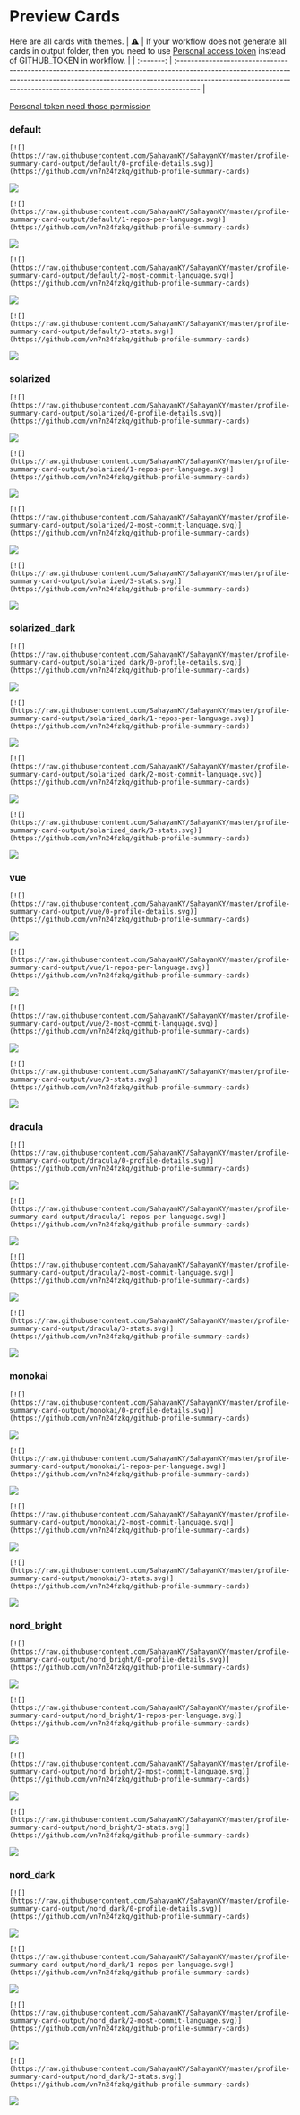 
# Preview Cards

Here are all cards with themes.
| :warning: | If your workflow does not generate all cards in output folder, then you need to use [Personal access token](https://docs.github.com/en/actions/configuring-and-managing-workflows/creating-and-storing-encrypted-secrets) instead of GITHUB_TOKEN in workflow. |
| :-------: | :------------------------------------------------------------------------------------------------------------------------------------------------------------------------------------------------------------------------------------------------ |

[Personal token need those permission](https://github.com/vn7n24fzkq/github-profile-summary-cards/wiki/Personal-access-token-permissions)


### default


```
[![](https://raw.githubusercontent.com/SahayanKY/SahayanKY/master/profile-summary-card-output/default/0-profile-details.svg)](https://github.com/vn7n24fzkq/github-profile-summary-cards)
```
![](https://raw.githubusercontent.com/SahayanKY/SahayanKY/master/profile-summary-card-output/default/0-profile-details.svg)


```
[![](https://raw.githubusercontent.com/SahayanKY/SahayanKY/master/profile-summary-card-output/default/1-repos-per-language.svg)](https://github.com/vn7n24fzkq/github-profile-summary-cards)
```
![](https://raw.githubusercontent.com/SahayanKY/SahayanKY/master/profile-summary-card-output/default/1-repos-per-language.svg)


```
[![](https://raw.githubusercontent.com/SahayanKY/SahayanKY/master/profile-summary-card-output/default/2-most-commit-language.svg)](https://github.com/vn7n24fzkq/github-profile-summary-cards)
```
![](https://raw.githubusercontent.com/SahayanKY/SahayanKY/master/profile-summary-card-output/default/2-most-commit-language.svg)


```
[![](https://raw.githubusercontent.com/SahayanKY/SahayanKY/master/profile-summary-card-output/default/3-stats.svg)](https://github.com/vn7n24fzkq/github-profile-summary-cards)
```
![](https://raw.githubusercontent.com/SahayanKY/SahayanKY/master/profile-summary-card-output/default/3-stats.svg)


### solarized


```
[![](https://raw.githubusercontent.com/SahayanKY/SahayanKY/master/profile-summary-card-output/solarized/0-profile-details.svg)](https://github.com/vn7n24fzkq/github-profile-summary-cards)
```
![](https://raw.githubusercontent.com/SahayanKY/SahayanKY/master/profile-summary-card-output/solarized/0-profile-details.svg)


```
[![](https://raw.githubusercontent.com/SahayanKY/SahayanKY/master/profile-summary-card-output/solarized/1-repos-per-language.svg)](https://github.com/vn7n24fzkq/github-profile-summary-cards)
```
![](https://raw.githubusercontent.com/SahayanKY/SahayanKY/master/profile-summary-card-output/solarized/1-repos-per-language.svg)


```
[![](https://raw.githubusercontent.com/SahayanKY/SahayanKY/master/profile-summary-card-output/solarized/2-most-commit-language.svg)](https://github.com/vn7n24fzkq/github-profile-summary-cards)
```
![](https://raw.githubusercontent.com/SahayanKY/SahayanKY/master/profile-summary-card-output/solarized/2-most-commit-language.svg)


```
[![](https://raw.githubusercontent.com/SahayanKY/SahayanKY/master/profile-summary-card-output/solarized/3-stats.svg)](https://github.com/vn7n24fzkq/github-profile-summary-cards)
```
![](https://raw.githubusercontent.com/SahayanKY/SahayanKY/master/profile-summary-card-output/solarized/3-stats.svg)


### solarized_dark


```
[![](https://raw.githubusercontent.com/SahayanKY/SahayanKY/master/profile-summary-card-output/solarized_dark/0-profile-details.svg)](https://github.com/vn7n24fzkq/github-profile-summary-cards)
```
![](https://raw.githubusercontent.com/SahayanKY/SahayanKY/master/profile-summary-card-output/solarized_dark/0-profile-details.svg)


```
[![](https://raw.githubusercontent.com/SahayanKY/SahayanKY/master/profile-summary-card-output/solarized_dark/1-repos-per-language.svg)](https://github.com/vn7n24fzkq/github-profile-summary-cards)
```
![](https://raw.githubusercontent.com/SahayanKY/SahayanKY/master/profile-summary-card-output/solarized_dark/1-repos-per-language.svg)


```
[![](https://raw.githubusercontent.com/SahayanKY/SahayanKY/master/profile-summary-card-output/solarized_dark/2-most-commit-language.svg)](https://github.com/vn7n24fzkq/github-profile-summary-cards)
```
![](https://raw.githubusercontent.com/SahayanKY/SahayanKY/master/profile-summary-card-output/solarized_dark/2-most-commit-language.svg)


```
[![](https://raw.githubusercontent.com/SahayanKY/SahayanKY/master/profile-summary-card-output/solarized_dark/3-stats.svg)](https://github.com/vn7n24fzkq/github-profile-summary-cards)
```
![](https://raw.githubusercontent.com/SahayanKY/SahayanKY/master/profile-summary-card-output/solarized_dark/3-stats.svg)


### vue


```
[![](https://raw.githubusercontent.com/SahayanKY/SahayanKY/master/profile-summary-card-output/vue/0-profile-details.svg)](https://github.com/vn7n24fzkq/github-profile-summary-cards)
```
![](https://raw.githubusercontent.com/SahayanKY/SahayanKY/master/profile-summary-card-output/vue/0-profile-details.svg)


```
[![](https://raw.githubusercontent.com/SahayanKY/SahayanKY/master/profile-summary-card-output/vue/1-repos-per-language.svg)](https://github.com/vn7n24fzkq/github-profile-summary-cards)
```
![](https://raw.githubusercontent.com/SahayanKY/SahayanKY/master/profile-summary-card-output/vue/1-repos-per-language.svg)


```
[![](https://raw.githubusercontent.com/SahayanKY/SahayanKY/master/profile-summary-card-output/vue/2-most-commit-language.svg)](https://github.com/vn7n24fzkq/github-profile-summary-cards)
```
![](https://raw.githubusercontent.com/SahayanKY/SahayanKY/master/profile-summary-card-output/vue/2-most-commit-language.svg)


```
[![](https://raw.githubusercontent.com/SahayanKY/SahayanKY/master/profile-summary-card-output/vue/3-stats.svg)](https://github.com/vn7n24fzkq/github-profile-summary-cards)
```
![](https://raw.githubusercontent.com/SahayanKY/SahayanKY/master/profile-summary-card-output/vue/3-stats.svg)


### dracula


```
[![](https://raw.githubusercontent.com/SahayanKY/SahayanKY/master/profile-summary-card-output/dracula/0-profile-details.svg)](https://github.com/vn7n24fzkq/github-profile-summary-cards)
```
![](https://raw.githubusercontent.com/SahayanKY/SahayanKY/master/profile-summary-card-output/dracula/0-profile-details.svg)


```
[![](https://raw.githubusercontent.com/SahayanKY/SahayanKY/master/profile-summary-card-output/dracula/1-repos-per-language.svg)](https://github.com/vn7n24fzkq/github-profile-summary-cards)
```
![](https://raw.githubusercontent.com/SahayanKY/SahayanKY/master/profile-summary-card-output/dracula/1-repos-per-language.svg)


```
[![](https://raw.githubusercontent.com/SahayanKY/SahayanKY/master/profile-summary-card-output/dracula/2-most-commit-language.svg)](https://github.com/vn7n24fzkq/github-profile-summary-cards)
```
![](https://raw.githubusercontent.com/SahayanKY/SahayanKY/master/profile-summary-card-output/dracula/2-most-commit-language.svg)


```
[![](https://raw.githubusercontent.com/SahayanKY/SahayanKY/master/profile-summary-card-output/dracula/3-stats.svg)](https://github.com/vn7n24fzkq/github-profile-summary-cards)
```
![](https://raw.githubusercontent.com/SahayanKY/SahayanKY/master/profile-summary-card-output/dracula/3-stats.svg)


### monokai


```
[![](https://raw.githubusercontent.com/SahayanKY/SahayanKY/master/profile-summary-card-output/monokai/0-profile-details.svg)](https://github.com/vn7n24fzkq/github-profile-summary-cards)
```
![](https://raw.githubusercontent.com/SahayanKY/SahayanKY/master/profile-summary-card-output/monokai/0-profile-details.svg)


```
[![](https://raw.githubusercontent.com/SahayanKY/SahayanKY/master/profile-summary-card-output/monokai/1-repos-per-language.svg)](https://github.com/vn7n24fzkq/github-profile-summary-cards)
```
![](https://raw.githubusercontent.com/SahayanKY/SahayanKY/master/profile-summary-card-output/monokai/1-repos-per-language.svg)


```
[![](https://raw.githubusercontent.com/SahayanKY/SahayanKY/master/profile-summary-card-output/monokai/2-most-commit-language.svg)](https://github.com/vn7n24fzkq/github-profile-summary-cards)
```
![](https://raw.githubusercontent.com/SahayanKY/SahayanKY/master/profile-summary-card-output/monokai/2-most-commit-language.svg)


```
[![](https://raw.githubusercontent.com/SahayanKY/SahayanKY/master/profile-summary-card-output/monokai/3-stats.svg)](https://github.com/vn7n24fzkq/github-profile-summary-cards)
```
![](https://raw.githubusercontent.com/SahayanKY/SahayanKY/master/profile-summary-card-output/monokai/3-stats.svg)


### nord_bright


```
[![](https://raw.githubusercontent.com/SahayanKY/SahayanKY/master/profile-summary-card-output/nord_bright/0-profile-details.svg)](https://github.com/vn7n24fzkq/github-profile-summary-cards)
```
![](https://raw.githubusercontent.com/SahayanKY/SahayanKY/master/profile-summary-card-output/nord_bright/0-profile-details.svg)


```
[![](https://raw.githubusercontent.com/SahayanKY/SahayanKY/master/profile-summary-card-output/nord_bright/1-repos-per-language.svg)](https://github.com/vn7n24fzkq/github-profile-summary-cards)
```
![](https://raw.githubusercontent.com/SahayanKY/SahayanKY/master/profile-summary-card-output/nord_bright/1-repos-per-language.svg)


```
[![](https://raw.githubusercontent.com/SahayanKY/SahayanKY/master/profile-summary-card-output/nord_bright/2-most-commit-language.svg)](https://github.com/vn7n24fzkq/github-profile-summary-cards)
```
![](https://raw.githubusercontent.com/SahayanKY/SahayanKY/master/profile-summary-card-output/nord_bright/2-most-commit-language.svg)


```
[![](https://raw.githubusercontent.com/SahayanKY/SahayanKY/master/profile-summary-card-output/nord_bright/3-stats.svg)](https://github.com/vn7n24fzkq/github-profile-summary-cards)
```
![](https://raw.githubusercontent.com/SahayanKY/SahayanKY/master/profile-summary-card-output/nord_bright/3-stats.svg)


### nord_dark


```
[![](https://raw.githubusercontent.com/SahayanKY/SahayanKY/master/profile-summary-card-output/nord_dark/0-profile-details.svg)](https://github.com/vn7n24fzkq/github-profile-summary-cards)
```
![](https://raw.githubusercontent.com/SahayanKY/SahayanKY/master/profile-summary-card-output/nord_dark/0-profile-details.svg)


```
[![](https://raw.githubusercontent.com/SahayanKY/SahayanKY/master/profile-summary-card-output/nord_dark/1-repos-per-language.svg)](https://github.com/vn7n24fzkq/github-profile-summary-cards)
```
![](https://raw.githubusercontent.com/SahayanKY/SahayanKY/master/profile-summary-card-output/nord_dark/1-repos-per-language.svg)


```
[![](https://raw.githubusercontent.com/SahayanKY/SahayanKY/master/profile-summary-card-output/nord_dark/2-most-commit-language.svg)](https://github.com/vn7n24fzkq/github-profile-summary-cards)
```
![](https://raw.githubusercontent.com/SahayanKY/SahayanKY/master/profile-summary-card-output/nord_dark/2-most-commit-language.svg)


```
[![](https://raw.githubusercontent.com/SahayanKY/SahayanKY/master/profile-summary-card-output/nord_dark/3-stats.svg)](https://github.com/vn7n24fzkq/github-profile-summary-cards)
```
![](https://raw.githubusercontent.com/SahayanKY/SahayanKY/master/profile-summary-card-output/nord_dark/3-stats.svg)

